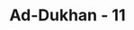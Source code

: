 ---
title: "Ad-Dukhan - 11"
no: 11
arabic_no: ١١
ayah: يَغْشَى النَّاسَۗ هٰذَا عَذَابٌ اَلِيْمٌ 
translation: "yang meliputi manusia. Inilah azab yang pedih."
tafsir: "Allah menerangkan bahwa ketika kabut tebal itu meliputi mereka, mereka berkata, \"Ini adalah siksaan yang amat menggelisahkan sehingga kami tidak bisa tidur dan apabila siksaan ini berlangsung terus-menerus, tentu kami akan mati."
---